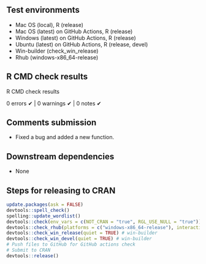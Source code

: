 ## Test environments
* Mac OS (local), R (release)
* Mac OS (latest) on GitHub Actions, R (release)
* Windows (latest) on GitHub Actions, R (release)
* Ubuntu (latest) on GitHub Actions, R (release, devel)
* Win-builder (check_win_release)
* Rhub (windows-x86_64-release)


## R CMD check results
R CMD check results

0 errors ✔ | 0 warnings ✔ | 0 notes ✔


## Comments submission

* Fixed a bug and added a new function.


## Downstream dependencies
* None


## Steps for releasing to CRAN
```r
update.packages(ask = FALSE)
devtools::spell_check()
spelling::update_wordlist()
devtools::check(env_vars = c(NOT_CRAN = "true", RGL_USE_NULL = "true"))
devtools::check_rhub(platforms = c("windows-x86_64-release"), interactive = F)
devtools::check_win_release(quiet = TRUE) # win-builder
devtools::check_win_devel(quiet = TRUE) # win-builder
# Push files to GitHub for GitHub actions check
# Submit to CRAN
devtools::release()
```

